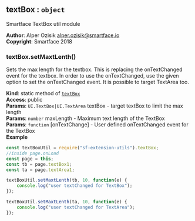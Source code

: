 <a name="module_textBox"></a>

## textBox : <code>object</code>
Smartface TextBox util module

**Author**: Alper Ozisik <alper.ozisik@smartface.io>  
**Copyright**: Smartface 2018  
<a name="module_textBox.setMaxtLenth"></a>

### textBox.setMaxtLenth()
Sets the max length for the textbox. This is replacing the onTextChanged
event for the textbox. In order to use the onTextChanged, use the given
option to set the onTextChanged event. It is possible to target TextArea too.

**Kind**: static method of [<code>textBox</code>](#module_textBox)  
**Access**: public  
**Params**: <code>UI.TextBox\|UI.TextArea</code> textBox - target textBox to limit the max length  
**Params**: <code>number</code> maxLength - Maximum text length of the TextBox  
**Params**: <code>function</code> [onTextChange] - User defined onTextChanged event for the TextBox  
**Example**  
```js
const textBoxUtil = require("sf-extension-utils").textBox;
//inside page.onLoad
const page = this;
const tb = page.textBox1;
const ta = page.textArea1;

textBoxUtil.setMaxtLenth(tb, 10, function(e) {
    console.log("user textChanged for TextBox");
});

textBoxUtil.setMaxtLenth(ta, 10, function(e) {
    console.log("user textChanged for TextArea");
});
```
